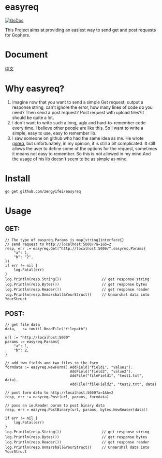 # easyreq
[![GoDoc](https://godoc.org/github.com/zengyifei/easyreq?status.svg)](https://godoc.org/github.com/zengyifei/easyreq)

This Project aims at providing an easiest way to send get and post requests for Gophers.

Document
===
[中文](README.CN.md)

Why easyreq?
===
1. Imagine now that you want to send a simple Get request, output a response string, can't ignore the error, how many lines of code do you need? Then send a post request? Post request with upload files?It should be quite a lot.
2. I don't want to write such a long, ugly and hard-to-remember code every time. I believe other people are like this. So I want to write a simple, easy to use, easy to remember lib.
3. I saw someone on github who had the same idea as me. He wrote [goreq](https://github.com/franela/goreq), but unfortunately, in my opinion, it is still a bit complicated. It still allows the user to define some of the options for the request, sometimes it means not easy to remember. So this is not allowed in my mind.And the usage of his lib doesn't seem to be as simple as mine.

Install
===
``` sh
go get github.com/zengyifei/easyreq
```

Usage
===
## GET:

```Golang
// The type of easyreq.Params is map[string]interface{}
// send request to http://localhost:5000/?a=1&b=2
resp, err := easyreq.Get("http://localhost:5000/",easyreq.Params{
    "a": 1,
    "b": "2",
})
if err != nil {
    log.Fatal(err)
}
log.Println(resp.String())      　　　　　　　 // get response string
log.Println(resp.Bytes())       　　　　　　　 // get response bytes
log.Println(resp.Reader())      　　　　　　　 // get response reader
log.Println(resp.Unmarshal(&YourStruct))　   // Unmarshal data into YourStruct
```

## POST:
```Golang
// get file data
data, _ := ioutil.ReadFile("filepath")

url := "http://localhost:5000"
params := easyreq.Params{
    "a": 1,
    "b": 2,
}

// add two fields and two files to the form 
formdata := easyreq.NewForm().AddField("field1", "value1").
                              AddField("field2", "value2").
                              AddFile("fileField1", "test1.txt", data).
                              AddFile("fileField2", "test2.txt", data)

// post form data to http://localhost:5000?a=1&b=2
resp, err := easyreq.Post(url, params, formdata)

// pass an io.Reader param to post binary data
resp, err = easyreq.PostBinary(url, params, bytes.NewReader(data))

if err != nil {
	log.Fatal(err)
}
log.Println(resp.String())      　　　　　　　 // get response string
log.Println(resp.Bytes())       　　　　　　　 // get response bytes
log.Println(resp.Reader())      　　　　　　　 // get response reader
log.Println(resp.Unmarshal(&YourStruct))　   // Unmarshal data into YourStruct
```
